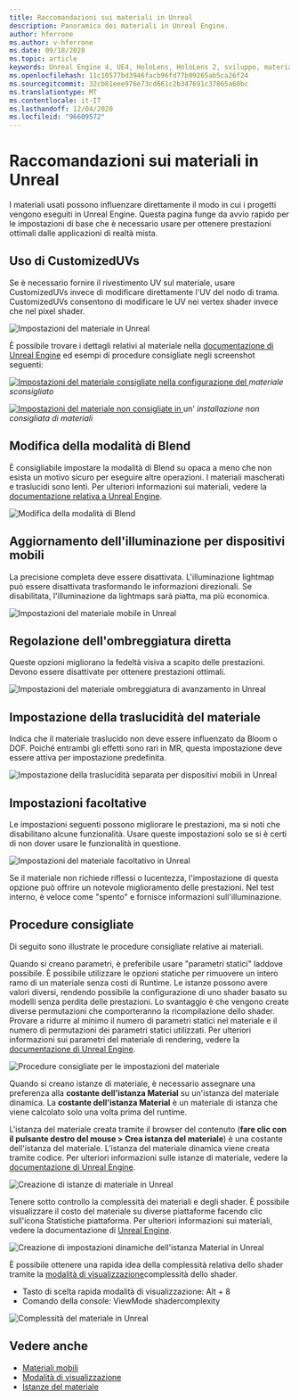 ```yaml
---
title: Raccomandazioni sui materiali in Unreal
description: Panoramica dei materiali in Unreal Engine.
author: hferrone
ms.author: v-hferrone
ms.date: 09/18/2020
ms.topic: article
keywords: Unreal Engine 4, UE4, HoloLens, HoloLens 2, sviluppo, materiali, documentazione, guide, funzionalità, ologrammi, sviluppo di giochi, cuffie per realtà mista, auricolare di realtà mista di Windows, auricolare di realtà virtuale
ms.openlocfilehash: 11c10577bd3946facb96fd77b09265ab5ca26f24
ms.sourcegitcommit: 32cb81eee976e73cd661c2b347691c37865a60bc
ms.translationtype: MT
ms.contentlocale: it-IT
ms.lasthandoff: 12/04/2020
ms.locfileid: "96609572"
---
```

# <a name="material-recommendations-in-unreal"></a>Raccomandazioni sui materiali in Unreal

I materiali usati possono influenzare direttamente il modo in cui i progetti vengono eseguiti in Unreal Engine. Questa pagina funge da avvio rapido per le impostazioni di base che è necessario usare per ottenere prestazioni ottimali dalle applicazioni di realtà mista.

## <a name="using-customizeduvs"></a>Uso di CustomizedUVs

Se è necessario fornire il rivestimento UV sul materiale, usare CustomizedUVs invece di modificare direttamente l'UV del nodo di trama. CustomizedUVs consentono di modificare le UV nei vertex shader invece che nel pixel shader.

![Impostazioni del materiale in Unreal](images/unreal-materials-img-01c.png)

È possibile trovare i dettagli relativi al materiale nella [documentazione di Unreal Engine](https://docs.unrealengine.com/Platforms/Mobile/Materials/index.html) ed esempi di procedure consigliate negli screenshot seguenti:

[ ![ Impostazioni del materiale consigliate nella ](images/unreal-materials-img-01.png) configurazione del ](images/unreal-materials-img-01.png#lightbox) 
 *materiale sconsigliato*

[ ![ Impostazioni del materiale non consigliate in ](images/unreal-materials-img-01b.png) ](images/unreal-materials-img-01b.png#lightbox)un' 
 *installazione non consigliata di materiali*

## <a name="changing-blend-mode"></a>Modifica della modalità di Blend

È consigliabile impostare la modalità di Blend su opaca a meno che non esista un motivo sicuro per eseguire altre operazioni. I materiali mascherati e traslucidi sono lenti. Per ulteriori informazioni sui materiali, vedere la [documentazione relativa a Unreal Engine](https://docs.unrealengine.com/Platforms/Mobile/Materials/index.html).

![Modifica della modalità di Blend](images/unreal-materials-img-02.jpg)

## <a name="updating-lighting-for-mobile"></a>Aggiornamento dell'illuminazione per dispositivi mobili

La precisione completa deve essere disattivata. L'illuminazione lightmap può essere disattivata trasformando le informazioni direzionali. Se disabilitata, l'illuminazione da lightmaps sarà piatta, ma più economica.

![Impostazioni del materiale mobile in Unreal](images/unreal-materials-img-03.jpg)

## <a name="adjusting-forward-shading"></a>Regolazione dell'ombreggiatura diretta

Queste opzioni migliorano la fedeltà visiva a scapito delle prestazioni. Devono essere disattivate per ottenere prestazioni ottimali.

![Impostazioni del materiale ombreggiatura di avanzamento in Unreal](images/unreal-materials-img-04.jpg)

## <a name="setting-material-translucency"></a>Impostazione della traslucidità del materiale

Indica che il materiale traslucido non deve essere influenzato da Bloom o DOF. Poiché entrambi gli effetti sono rari in MR, questa impostazione deve essere attiva per impostazione predefinita.

![Impostazione della traslucidità separata per dispositivi mobili in Unreal](images/unreal-materials-img-05.jpg)

## <a name="optional-settings"></a>Impostazioni facoltative

Le impostazioni seguenti possono migliorare le prestazioni, ma si noti che disabilitano alcune funzionalità. Usare queste impostazioni solo se si è certi di non dover usare le funzionalità in questione.

![Impostazioni del materiale facoltativo in Unreal](images/unreal-materials-img-06.jpg)

Se il materiale non richiede riflessi o lucentezza, l'impostazione di questa opzione può offrire un notevole miglioramento delle prestazioni. Nel test interno, è veloce come "spento" e fornisce informazioni sull'illuminazione.

## <a name="best-practices"></a>Procedure consigliate

Di seguito sono illustrate le procedure consigliate relative ai materiali.

Quando si creano parametri, è preferibile usare "parametri statici" laddove possibile. È possibile utilizzare le opzioni statiche per rimuovere un intero ramo di un materiale senza costi di Runtime. Le istanze possono avere valori diversi, rendendo possibile la configurazione di uno shader basato su modelli senza perdita delle prestazioni. Lo svantaggio è che vengono create diverse permutazioni che comporteranno la ricompilazione dello shader. Provare a ridurre al minimo il numero di parametri statici nel materiale e il numero di permutazioni dei parametri statici utilizzati. Per ulteriori informazioni sui parametri del materiale di rendering, vedere la [documentazione di Unreal Engine](https://docs.unrealengine.com/Engine/Rendering/Materials/ExpressionReference/Parameters/index.html#staticswitchparameter).

![Procedure consigliate per le impostazioni del materiale](images/unreal-materials-img-07.jpg)

Quando si creano istanze di materiale, è necessario assegnare una preferenza alla **costante dell'istanza Material** su un'istanza del materiale dinamica. La **costante dell'istanza Material** è un materiale di istanza che viene calcolato solo una volta prima del runtime.

L'istanza del materiale creata tramite il browser del contenuto (**fare clic con il pulsante destro del mouse > Crea istanza del materiale**) è una costante dell'istanza del materiale. L'istanza del materiale dinamica viene creata tramite codice. Per ulteriori informazioni sulle istanze di materiale, vedere la [documentazione di Unreal Engine](https://docs.unrealengine.com/Engine/Rendering/Materials/MaterialInstances/index.html).

![Creazione di istanze di materiale in Unreal](images/unreal-materials-img-08.png)

Tenere sotto controllo la complessità dei materiali e degli shader. È possibile visualizzare il costo del materiale su diverse piattaforme facendo clic sull'icona Statistiche piattaforma. Per ulteriori informazioni sui materiali, vedere la documentazione di [Unreal Engine](https://docs.unrealengine.com/Platforms/Mobile/Materials/index.html).

![Creazione di impostazioni dinamiche dell'istanza Material in Unreal](images/unreal-materials-img-09.png)

È possibile ottenere una rapida idea della complessità relativa dello shader tramite la [modalità di visualizzazione](https://docs.unrealengine.com/Engine/UI/LevelEditor/Viewports/ViewModes/index.html)complessità dello shader.

* Tasto di scelta rapida modalità di visualizzazione: Alt + 8
* Comando della console: ViewMode shadercomplexity

![Complessità del materiale in Unreal](images/unreal-materials-img-10.png)

## <a name="see-also"></a>Vedere anche
* [Materiali mobili](https://docs.unrealengine.com/Platforms/Mobile/Materials/index.html)
* [Modalità di visualizzazione](https://docs.unrealengine.com/Engine/UI/LevelEditor/Viewports/ViewModes/index.html)
* [Istanze del materiale](https://docs.unrealengine.com/Engine/Rendering/Materials/MaterialInstances/index.html)
